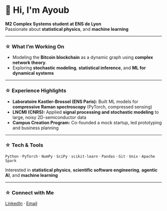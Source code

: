 # 👋 Hi, I'm Ayoub  

 **M2 Complex Systems student at ENS de Lyon**  
 Passionate about **statistical physics**, and **machine learning**  

---

### ☆ What I’m Working On
- Modeling the **Bitcoin blockchain** as a dynamic graph using **complex network theory**. 
- Exploring **stochastic modeling**, **statistical inference**, and **ML for dynamical systems**  

---

### ☆ Experience Highlights
-  **Laboratoire Kastler-Brossel (ENS Paris):** Built ML models for **compressive Raman spectroscopy** (PyTorch, compressed sensing)  
-  **LNCMI (CNRS):** Applied **signal processing and stochastic modeling** to large, noisy 2D-semiconductor data  
-  **Campus Creation Program:** Co-founded a mock startup, led prototyping and business planning  

---

### ☆ Tech & Tools
`Python` · `PyTorch` · `NumPy` · `SciPy` · `scikit-learn` · `Pandas` · `Git` · `Unix` · `Apache Spark`  

Interested in **statistical physics**, **scientific software engineering**, **agentic AI**, and **machine learning**  

---

### ☆ Connect with Me
[LinkedIn](https://www.linkedin.com/in/ayoub-dhibi/) · [Email](mailto:ayoub.dhibi@ens-lyon.fr)
